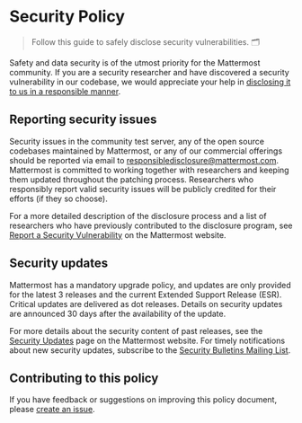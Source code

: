 # Security Policy

> Follow this guide to safely disclose security vulnerabilities. 🗂️

Safety and data security is of the utmost priority for the Mattermost community. If you are a security researcher and have discovered a security vulnerability in our codebase, we would appreciate your help in [disclosing it to us in a responsible manner](https://mattermost.com/security-vulnerability-report/).

## Reporting security issues

Security issues in the community test server, any of the open source codebases maintained by Mattermost, or any of our commercial offerings should be reported via email to [responsibledisclosure@mattermost.com](mailto:responsibledisclosure@mattermost.com). Mattermost is committed to working together with researchers and keeping them updated throughout the patching process. Researchers who responsibly report valid security issues will be publicly credited for their efforts (if they so choose).

For a more detailed description of the disclosure process and a list of researchers who have previously contributed to the disclosure program, see [Report a Security Vulnerability](https://mattermost.com/security-vulnerability-report/) on the Mattermost website.

## Security updates

Mattermost has a mandatory upgrade policy, and updates are only provided for the latest 3 releases and the current Extended Support Release (ESR). Critical updates are delivered as dot releases. Details on security updates are announced 30 days after the availability of the update.

For more details about the security content of past releases, see the [Security Updates](https://mattermost.com/security-updates/) page on the Mattermost website. For timely notifications about new security updates, subscribe to the [Security Bulletins Mailing List](https://mattermost.com/security-updates/#sign-up).

## Contributing to this policy

If you have feedback or suggestions on improving this policy document, please [create an issue](https://github.com/mattermost/mattermost-plugin-channel-translations/issues/new/choose).
